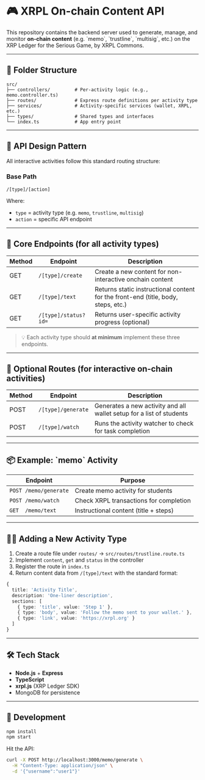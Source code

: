 # 🎮 XRPL On-chain Content API

This repository contains the backend server used to generate, manage, and monitor **on-chain content** (e.g. \`memo\`, \`trustline\`, \`multisig\`, etc.) on the XRP Ledger for the Serious Game, by XRPL Commons.

---

## 📁 Folder Structure

```
src/
├── controllers/         # Per-activity logic (e.g., memo.controller.ts)
├── routes/              # Express route definitions per activity type
├── services/            # Activity-specific services (wallet, XRPL, etc.)
├── types/               # Shared types and interfaces
└── index.ts             # App entry point
```

---

## 🧩 API Design Pattern

All interactive activities follow this standard routing structure:

### Base Path

```
/[type]/[action]
```

Where:
- `type` = activity type (e.g. `memo`, `trustline`, `multisig`)
- `action` = specific API endpoint

---

## 🧪 Core Endpoints (for all activity types)

| Method | Endpoint                  | Description                                  |
|--------|---------------------------|----------------------------------------------|
| GET    | `/[type]/create`            | Create a new content for non-interactive onchain content |
| GET    | `/[type]/text`            | Returns static instructional content for the front-end (title, body, steps, etc.) |
| GET    | `/[type]/status?id=`      | Returns user-specific activity progress (optional) |

> 💡 Each activity type should **at minimum** implement these three endpoints.

---

## 📄 Optional Routes (for interactive on-chain activities)

| Method | Endpoint                  | Description                                  |
|--------|---------------------------|----------------------------------------------|
| POST   | `/[type]/generate`        | Generates a new activity and all wallet setup for a list of students |
| POST   | `/[type]/watch`           | Runs the activity watcher to check for task completion |

---

## 📦 Example: \`memo\` Activity

| Endpoint               | Purpose                                |
|------------------------|----------------------------------------|
| `POST /memo/generate`  | Create memo activity for students       |
| `POST /memo/watch`     | Check XRPL transactions for completion  |
| `GET  /memo/text`   | Instructional content (title + steps)   |

---

## 🧑‍🏫 Adding a New Activity Type

1. Create a route file under `routes/` → `src/routes/trustline.route.ts`
2. Implement `content`, `get` and `status` in the controller
3. Register the route in `index.ts`
4. Return content data from `/[type]/text` with the standard format:

```ts
{
  title: 'Activity Title',
  description: 'One-liner description',
  sections: [
    { type: 'title', value: 'Step 1' },
    { type: 'body', value: 'Follow the memo sent to your wallet.' },
    { type: 'link', value: 'https://xrpl.org' }
  ]
}
```

---

## 🛠 Tech Stack

- **Node.js** + **Express**
- **TypeScript**
- **xrpl.js** (XRP Ledger SDK)
- MongoDB for persistence

---

## 🧪 Development

```bash
npm install
npm start
```

Hit the API:

```bash
curl -X POST http://localhost:3000/memo/generate \
  -H "Content-Type: application/json" \
  -d '{"username":"user1"}'
```
